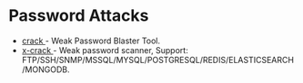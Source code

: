 # Password Attacks

- [crack ](https://github.com/niudaii/crack)- Weak Password Blaster Tool.
- [x-crack ](https://github.com/netxfly/x-crack)- Weak password scanner, Support: FTP/SSH/SNMP/MSSQL/MYSQL/POSTGRESQL/REDIS/ELASTICSEARCH/MONGODB.
